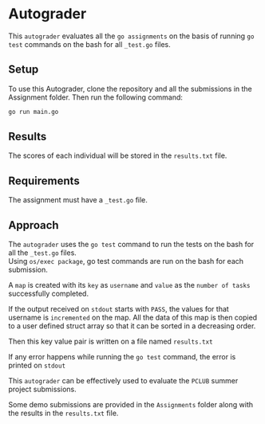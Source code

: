 # Autograder
This `autograder` evaluates all the `go assignments` on the basis of running `go test` commands on the bash for all `_test.go` files.
## Setup
To use this Autograder, clone the repository and all the submissions in the Assignment folder.
Then run the following command:
```bash
go run main.go
```
## Results
The scores of each individual will be stored in the `results.txt` file.
## Requirements
The assignment must have a `_test.go` file.

## Approach
The `autograder` uses the `go test` command to run the tests on the bash for all the `_test.go` files.\
Using `os/exec package`, go test commands are run on the bash for each submission. 

A `map` is created with its `key` as `username` and `value` as the `number of tasks` successfully completed.

If the output received on `stdout` starts with `PASS`, the values for that username is `incremented` on the map. All the data of this map is then copied to a user defined struct array so that it can be sorted in a decreasing order.

Then this key value pair is written on a file named `results.txt`

If any error happens while running the `go test` command, the error is printed on `stdout`

This `autograder` can be effectively used to evaluate the `PCLUB` summer project submissions. 

Some demo submissions are provided in the `Assignments` folder along with the results in the `results.txt` file.